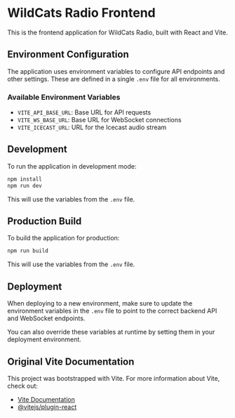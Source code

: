 # WildCats Radio Frontend

This is the frontend application for WildCats Radio, built with React and Vite.

## Environment Configuration

The application uses environment variables to configure API endpoints and other settings. These are defined in a single `.env` file for all environments.

### Available Environment Variables

- `VITE_API_BASE_URL`: Base URL for API requests
- `VITE_WS_BASE_URL`: Base URL for WebSocket connections
- `VITE_ICECAST_URL`: URL for the Icecast audio stream

## Development

To run the application in development mode:

```bash
npm install
npm run dev
```

This will use the variables from the `.env` file.

## Production Build

To build the application for production:

```bash
npm run build
```

This will use the variables from the `.env` file.

## Deployment

When deploying to a new environment, make sure to update the environment variables in the `.env` file to point to the correct backend API and WebSocket endpoints.

You can also override these variables at runtime by setting them in your deployment environment.

## Original Vite Documentation

This project was bootstrapped with Vite. For more information about Vite, check out:

- [Vite Documentation](https://vitejs.dev/)
- [@vitejs/plugin-react](https://github.com/vitejs/vite-plugin-react/blob/main/packages/plugin-react/README.md)
